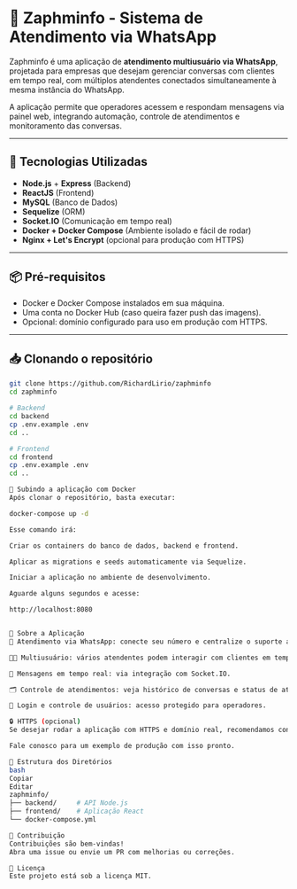 # 📱 Zaphminfo - Sistema de Atendimento via WhatsApp

Zaphminfo é uma aplicação de **atendimento multiusuário via WhatsApp**, projetada para empresas que desejam gerenciar conversas com clientes em tempo real, com múltiplos atendentes conectados simultaneamente à mesma instância do WhatsApp.

A aplicação permite que operadores acessem e respondam mensagens via painel web, integrando automação, controle de atendimentos e monitoramento das conversas.

---

## 🚀 Tecnologias Utilizadas

- **Node.js** + **Express** (Backend)
- **ReactJS** (Frontend)
- **MySQL** (Banco de Dados)
- **Sequelize** (ORM)
- **Socket.IO** (Comunicação em tempo real)
- **Docker + Docker Compose** (Ambiente isolado e fácil de rodar)
- **Nginx + Let's Encrypt** (opcional para produção com HTTPS)

---

## 📦 Pré-requisitos

- Docker e Docker Compose instalados em sua máquina.
- Uma conta no Docker Hub (caso queira fazer push das imagens).
- Opcional: domínio configurado para uso em produção com HTTPS.

---

## 📥 Clonando o repositório

```bash
git clone https://github.com/RichardLirio/zaphminfo
cd zaphminfo

# Backend
cd backend
cp .env.example .env
cd ..

# Frontend
cd frontend
cp .env.example .env
cd ..

🐳 Subindo a aplicação com Docker
Após clonar o repositório, basta executar:

docker-compose up -d

Esse comando irá:

Criar os containers do banco de dados, backend e frontend.

Aplicar as migrations e seeds automaticamente via Sequelize.

Iniciar a aplicação no ambiente de desenvolvimento.

Aguarde alguns segundos e acesse:

http://localhost:8080


🧠 Sobre a Aplicação
📱 Atendimento via WhatsApp: conecte seu número e centralize o suporte ao cliente.

👨‍💼 Multiusuário: vários atendentes podem interagir com clientes em tempo real.

💬 Mensagens em tempo real: via integração com Socket.IO.

🗂️ Controle de atendimentos: veja histórico de conversas e status de atendimentos.

🔐 Login e controle de usuários: acesso protegido para operadores.

🔒 HTTPS (opcional)
Se desejar rodar a aplicação com HTTPS e domínio real, recomendamos configurar um proxy reverso com Nginx e certificados Lets Encrypt.

Fale conosco para um exemplo de produção com isso pronto.

📁 Estrutura dos Diretórios
bash
Copiar
Editar
zaphminfo/
├── backend/     # API Node.js
├── frontend/    # Aplicação React
└── docker-compose.yml

🤝 Contribuição
Contribuições são bem-vindas!
Abra uma issue ou envie um PR com melhorias ou correções.

📄 Licença
Este projeto está sob a licença MIT.


